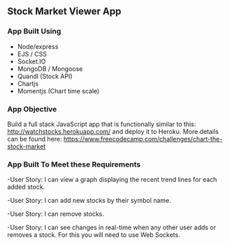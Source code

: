 ## Stock Market Viewer App

### App Built Using
- Node/express
- EJS / CSS
- Socket.IO
- MongoDB / Mongoose
- Quandl (Stock API)
- Chartjs
- Momentjs (Chart time scale)

### App Objective
Build a full stack JavaScript app that is functionally similar to this: http://watchstocks.herokuapp.com/ and deploy it to Heroku. More details can be found here: https://www.freecodecamp.com/challenges/chart-the-stock-market

### App Built To Meet these Requirements

-User Story: I can view a graph displaying the recent trend lines for each added stock.

-User Story: I can add new stocks by their symbol name.

-User Story: I can remove stocks.

-User Story: I can see changes in real-time when any other user adds or removes a stock. For this you will need to use Web Sockets.
